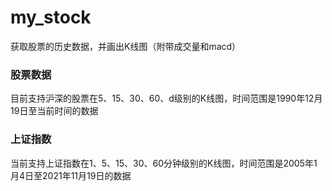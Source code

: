 # my_stock
获取股票的历史数据，并画出K线图（附带成交量和macd）

### 股票数据
目前支持沪深的股票在5、15、30、60、d级别的K线图，时间范围是1990年12月19日至当前时间的数据

### 上证指数
当前支持上证指数在1、5、15、30、60分钟级别的K线图，时间范围是2005年1月4日至2021年11月19日的数据

